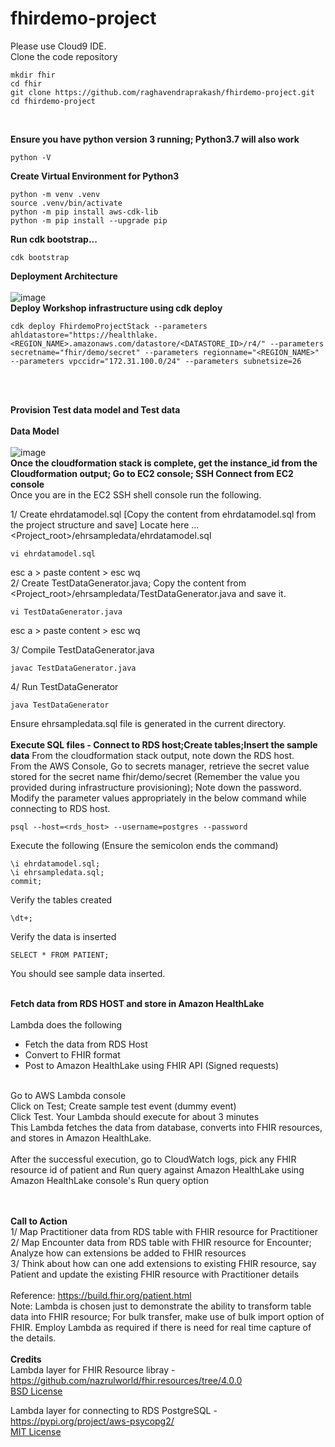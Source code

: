 # fhirdemo-project

Please use Cloud9 IDE. <br>
Clone the code repository
```
mkdir fhir
cd fhir
git clone https://github.com/raghavendraprakash/fhirdemo-project.git
cd fhirdemo-project
```

<br>

**Ensure you have python version 3 running; Python3.7 will also work** 

```
python -V
```
**Create Virtual Environment for Python3**
```
python -m venv .venv
source .venv/bin/activate
python -m pip install aws-cdk-lib
python -m pip install --upgrade pip
```
**Run cdk bootstrap...**
```
cdk bootstrap
```

**Deployment Architecture**
<br><br>
![image](https://github.com/raghavendraprakash/fhirdemo-project/assets/6112970/ca230938-2ae6-42c7-ae95-629557df86ad)
<br>
**Deploy Workshop infrastructure using cdk deploy**
```
cdk deploy FhirdemoProjectStack --parameters ahldatastore="https://healthlake.<REGION_NAME>.amazonaws.com/datastore/<DATASTORE_ID>/r4/" --parameters secretname="fhir/demo/secret" --parameters regionname="<REGION_NAME>" --parameters vpccidr="172.31.100.0/24" --parameters subnetsize=26
```
<br> 

<br>

**Provision Test data model and Test data**
<br><br>
**Data Model**
<br><br>
![image](https://github.com/raghavendraprakash/fhirdemo-project/assets/6112970/f5a78ade-68fa-4fd4-8ae6-8ece9840384a)
<br>
**Once the cloudformation stack is complete, get the instance_id from the Cloudformation output; Go to EC2 console; SSH Connect from EC2 console**
<Br> Once you are in the EC2 SSH shell console run the following.

1/ Create ehrdatamodel.sql [Copy the content from ehrdatamodel.sql from the project structure and save] Locate here ...<Project_root>/ehrsampledata/ehrdatamodel.sql
```
vi ehrdatamodel.sql 
```
esc a > paste content > esc wq <br>
2/ Create TestDataGenerator.java; Copy the content from <Project_root>/ehrsampledata/TestDataGenerator.java and save it.
```
vi TestDataGenerator.java  
```
esc a > paste content > esc wq <br>

3/ Compile TestDataGenerator.java
```
javac TestDataGenerator.java
```
4/ Run TestDataGenerator
```
java TestDataGenerator
```
Ensure ehrsampledata.sql file is generated in the current directory.
<br><br>
**Execute SQL files - Connect to RDS host;Create tables;Insert the sample data**
From the cloudformation stack output, note down the RDS host. <br>
From the AWS Console, Go to secrets manager, retrieve the secret value stored for the secret name fhir/demo/secret (Remember the value you provided during infrastructure provisioning); Note down the password.<br>
Modify the parameter values appropriately in the below command while connecting to RDS host.
```
psql --host=<rds_host> --username=postgres --password
```
Execute the following (Ensure the semicolon ends the command)
```
\i ehrdatamodel.sql;
\i ehrsampledata.sql;
commit;
```
Verify the tables created
```
\dt+;
````
Verify the data is inserted
```
SELECT * FROM PATIENT;
```
You should see sample data inserted.
<br><br>

**Fetch data from RDS HOST and store in Amazon HealthLake**
<br><br>
Lambda does the following <br>
- Fetch the data from RDS Host <br>
- Convert to FHIR format <br>
- Post to Amazon HealthLake using FHIR API (Signed requests) <br>
<br>
Go to AWS Lambda console<br>
Click on Test; Create sample test event (dummy event) <br>
Click Test. Your Lambda should execute for about 3 minutes<br>
This Lambda fetches the data from database, converts into FHIR resources, and stores in Amazon HealthLake.<br>
<br>
After the successful execution, go to CloudWatch logs, pick any FHIR resource id of patient and Run query against Amazon HealthLake using Amazon HealthLake console's Run query option <br>
<br><br>

**Call to Action**
<br>
1/ Map Practitioner data from RDS table with FHIR resource for Practitioner <br>
2/ Map Encounter data from RDS table with FHIR resource for Encounter; Analyze how can extensions be added to FHIR resources <br>
3/ Think about how can one add extensions to existing FHIR resource, say Patient and update the existing FHIR resource with Practitioner details <br>
<br>
Reference: https://build.fhir.org/patient.html
<br>
Note: Lambda is chosen just to demonstrate the ability to transform table data into FHIR resource; For bulk transfer, make use of bulk import option of FHIR. Employ Lambda as required if there is need for real time capture of the details.
<br>
<br>
**Credits**
<br>
Lambda layer for FHIR Resource libray - https://github.com/nazrulworld/fhir.resources/tree/4.0.0 <br>
[BSD License](https://github.com/nazrulworld/fhir.resources/blob/main/LICENSE) <br>

Lambda layer for connecting to RDS PostgreSQL - https://pypi.org/project/aws-psycopg2/ <br>
[MIT License](https://pypi.org/search/?c=License+%3A%3A+OSI+Approved+%3A%3A+MIT+License)




